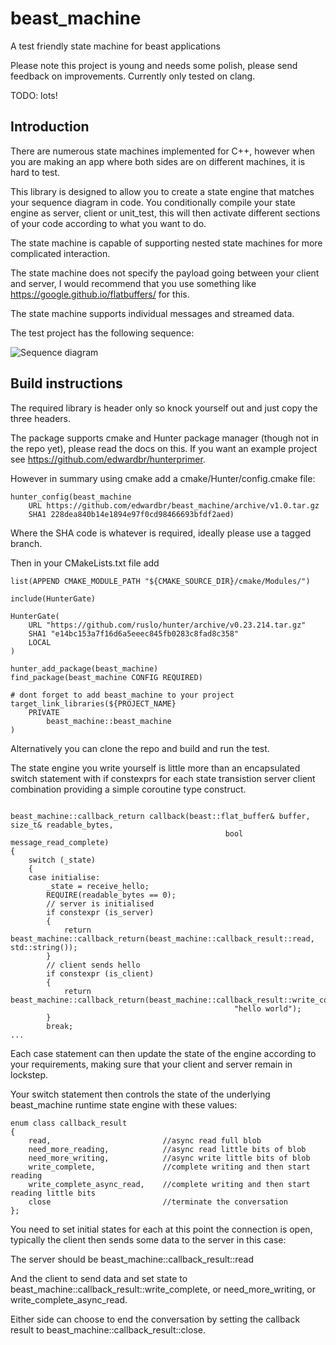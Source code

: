 # beast_machine
A test friendly state machine for beast applications

Please note this project is young and needs some polish, please send feedback on improvements.  Currently only tested on clang.

TODO: lots!

## Introduction

There are numerous state machines implemented for C++, however when you are making an app where both sides are on different machines, it is hard to test.  

This library is designed to allow you to create a state engine that matches your sequence diagram in code.  You conditionally compile your state engine as server, client or unit_test, this will then activate different sections of your code according to what you want to do.

The state machine is capable of supporting nested state machines for more complicated interaction.

The state machine does not specify the payload going between your client and server, I would recommend that you use something like https://google.github.io/flatbuffers/ for this.

The state machine supports individual messages and streamed data.

The test project has the following sequence:

![Sequence diagram](https://github.com/edwardbr/beast_machine/blob/master/docs/flow_diagram.png?raw=true)

## Build instructions

The required library is header only so knock yourself out and just copy the three headers.  

The package supports cmake and Hunter package manager (though not in the repo yet), please read the docs on this.  If you want an example project see https://github.com/edwardbr/hunterprimer.

However in summary using cmake add a cmake/Hunter/config.cmake file:

```
hunter_config(beast_machine
    URL https://github.com/edwardbr/beast_machine/archive/v1.0.tar.gz
    SHA1 228dea840b14e1894e97f0cd98466693bfdf2aed)
```
Where the SHA code is whatever is required, ideally please use a tagged branch.

Then in your CMakeLists.txt file add

```
list(APPEND CMAKE_MODULE_PATH "${CMAKE_SOURCE_DIR}/cmake/Modules/")

include(HunterGate)

HunterGate(
    URL "https://github.com/ruslo/hunter/archive/v0.23.214.tar.gz"
    SHA1 "e14bc153a7f16d6a5eeec845fb0283c8fad8c358"
    LOCAL
)

hunter_add_package(beast_machine)
find_package(beast_machine CONFIG REQUIRED)

# dont forget to add beast_machine to your project
target_link_libraries(${PROJECT_NAME} 
    PRIVATE 
        beast_machine::beast_machine
)
```

Alternatively you can clone the repo and build and run the test.

The state engine you write yourself is little more than an encapsulated switch statement with if constexprs for each state transistion server client combination providing a simple coroutine type construct.


```

beast_machine::callback_return callback(beast::flat_buffer& buffer, size_t& readable_bytes,
                                                bool message_read_complete)
{
    switch (_state)
    {
    case initialise:
        _state = receive_hello;
        REQUIRE(readable_bytes == 0); 
        // server is initialised
        if constexpr (is_server) 
        {                        
            return beast_machine::callback_return(beast_machine::callback_result::read, std::string());
        }
        // client sends hello
        if constexpr (is_client) 
        {                        
            return beast_machine::callback_return(beast_machine::callback_result::write_complete,
                                                  "hello world");
        }
        break;
...
```

Each case statement can then update the state of the engine according to your requirements, making sure that your client and server remain in lockstep.

Your switch statement then controls the state of the underlying beast_machine runtime state engine with these values:

```
enum class callback_result
{
    read,                         //async read full blob
    need_more_reading,            //async read little bits of blob
    need_more_writing,            //async write little bits of blob
    write_complete,               //complete writing and then start reading
    write_complete_async_read,    //complete writing and then start reading little bits
    close                         //terminate the conversation
};
```

You need to set initial states for each at this point the connection is open, typically the client then sends some data to the server in this case:

The server should be beast_machine::callback_result::read

And the client to send data and set state to beast_machine::callback_result::write_complete, or need_more_writing, or write_complete_async_read.

Either side can choose to end the conversation by setting the callback result to beast_machine::callback_result::close.
